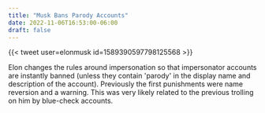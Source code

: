 ```yaml
---
title: "Musk Bans Parody Accounts"
date: 2022-11-06T16:53:00-06:00
draft: false
---
```

{{< tweet user=elonmusk id=1589390597798125568 >}}
<!--more-->

Elon changes the rules around impersonation so that impersonator accounts are instantly banned (unless they contain 'parody' in the display name and description of the account). Previously the first punishments were name reversion and a warning. This was very likely related to the previous trolling on him by blue-check accounts.
